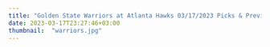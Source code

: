 ```yaml
---
title: "Golden State Warriors at Atlanta Hawks 03/17/2023 Picks & Preview"
date: 2023-03-17T23:27:46+03:00
thumbnail:  "warriors.jpg"
---
```


